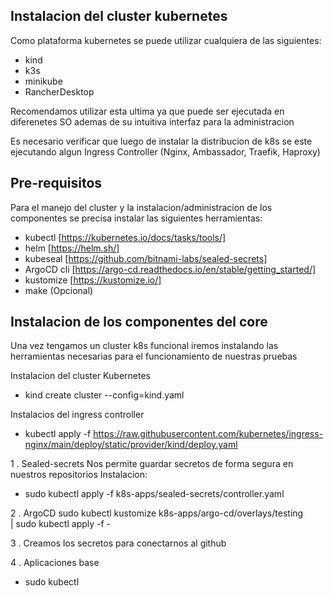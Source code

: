 ## Instalacion del cluster kubernetes

Como plataforma kubernetes se puede utilizar cualquiera de las siguientes:
- kind
- k3s
- minikube
- RancherDesktop

Recomendamos utilizar esta ultima ya que puede ser ejecutada en diferenetes
SO ademas de su intuitiva interfaz para la administracion

Es necesario verificar que luego de instalar la distribucion de k8s se este
ejecutando algun Ingress Controller (Nginx, Ambassador, Traefik, Haproxy)

## Pre-requisitos
Para el manejo del cluster y la instalacion/administracion de los componentes
se precisa instalar las siguientes herramientas:
- kubectl [https://kubernetes.io/docs/tasks/tools/]
- helm [https://helm.sh/]
- kubeseal [https://github.com/bitnami-labs/sealed-secrets]
- ArgoCD cli [https://argo-cd.readthedocs.io/en/stable/getting_started/]
- kustomize [https://kustomize.io/]
- make (Opcional)

## Instalacion de los componentes del core
Una vez tengamos un cluster k8s funcional iremos instalando las herramientas
necesarias para el funcionamiento de nuestras pruebas

Instalacion del cluster Kubernetes
- kind create cluster --config=kind.yaml

Instalacios del ingress controller
- kubectl apply -f https://raw.githubusercontent.com/kubernetes/ingress-nginx/main/deploy/static/provider/kind/deploy.yaml

1 .  Sealed-secrets
Nos permite guardar secretos de forma segura en nuestros repositorios
Instalacion:
- sudo  kubectl apply -f k8s-apps/sealed-secrets/controller.yaml

2 . ArgoCD
sudo kubectl kustomize k8s-apps/argo-cd/overlays/testing \
| sudo kubectl apply -f -

3 . Creamos los secretos para conectarnos al github

4 . Aplicaciones base
 - sudo kubectl
